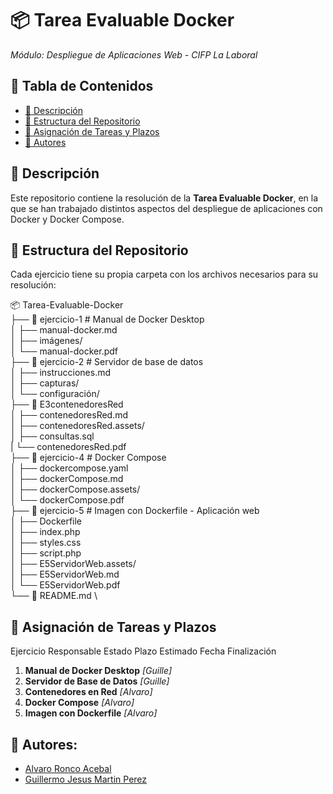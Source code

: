 
# 📦 Tarea Evaluable Docker  
*Módulo: Despliegue de Aplicaciones Web - CIFP La Laboral*  

## 📑 Tabla de Contenidos
- [📖 Descripción](#-descripción)
- [📂 Estructura del Repositorio](#-estructura-del-repositorio)
- [📌 Asignación de Tareas y Plazos](#-asignación-de-tareas-y-plazos)
- [📌 Autores](#-autores)

## 📖 Descripción  
Este repositorio contiene la resolución de la **Tarea Evaluable Docker**, en la que se han trabajado distintos aspectos del despliegue de aplicaciones con Docker y Docker Compose.  

## 📂 Estructura del Repositorio  
Cada ejercicio tiene su propia carpeta con los archivos necesarios para su resolución:  

📦 Tarea-Evaluable-Docker \
├── 📁 ejercicio-1 # Manual de Docker Desktop \
│ ├── manual-docker.md \
│ ├── imágenes/ \
│ └── manual-docker.pdf \
├── 📁 ejercicio-2 # Servidor de base de datos \
│ ├── instrucciones.md \
│ ├── capturas/ \
│ └── configuración/ \
├── 📁 E3contenedoresRed \
│ ├── contenedoresRed.md \
│ ├── contenedoresRed.assets/ \
│ ├── consultas.sql \
| └── contenedoresRed.pdf \
├── 📁 ejercicio-4 # Docker Compose \
│ ├── dockercompose.yaml \
│ ├── dockerCompose.md \
│ ├── dockerCompose.assets/ \
│ └── dockerCompose.pdf \
├── 📁 ejercicio-5 # Imagen con Dockerfile - Aplicación web \
│ ├── Dockerfile \
│ ├── index.php \
│ ├── styles.css \
│ ├── script.php \
│ ├── E5ServidorWeb.assets/ \
│ ├── E5ServidorWeb.md \
│ └── E5ServidorWeb.pdf \
└── 📄 README.md \

## 📌 Asignación de Tareas y Plazos
Ejercicio	Responsable	Estado	Plazo Estimado	Fecha Finalización
1. **Manual de Docker Desktop**	_[Guille]_ 
2. **Servidor de Base de Datos** _[Guille]_	
3. **Contenedores en Red**	_[Alvaro]_	
4. **Docker Compose**	_[Alvaro]_	
5. **Imagen con Dockerfile**	_[Alvaro]_

## 📌 Autores:

- [Alvaro Ronco Acebal](https://github.com/alvarora62)
- [Guillermo Jesus Martin Perez](https://github.com/GuillermoJMP)
